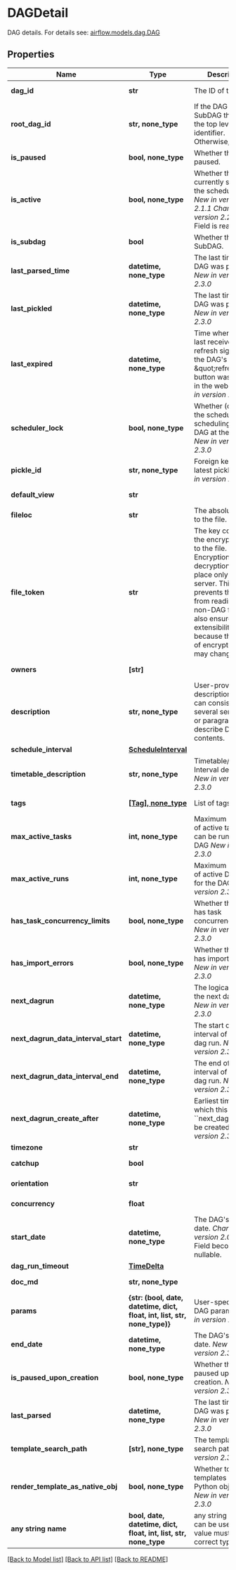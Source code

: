 <!--
 Licensed to the Apache Software Foundation (ASF) under one
 or more contributor license agreements.  See the NOTICE file
 distributed with this work for additional information
 regarding copyright ownership.  The ASF licenses this file
 to you under the Apache License, Version 2.0 (the
 "License"); you may not use this file except in compliance
 with the License.  You may obtain a copy of the License at

   http://www.apache.org/licenses/LICENSE-2.0

 Unless required by applicable law or agreed to in writing,
 software distributed under the License is distributed on an
 "AS IS" BASIS, WITHOUT WARRANTIES OR CONDITIONS OF ANY
 KIND, either express or implied.  See the License for the
 specific language governing permissions and limitations
 under the License.
 -->

# DAGDetail

DAG details.  For details see: [airflow.models.dag.DAG](https://airflow.apache.org/docs/apache-airflow/stable/_api/airflow/models/dag/index.html#airflow.models.dag.DAG) 

## Properties
Name | Type | Description | Notes
------------ | ------------- | ------------- | -------------
**dag_id** | **str** | The ID of the DAG. | [optional] [readonly] 
**root_dag_id** | **str, none_type** | If the DAG is SubDAG then it is the top level DAG identifier. Otherwise, null. | [optional] [readonly] 
**is_paused** | **bool, none_type** | Whether the DAG is paused. | [optional] 
**is_active** | **bool, none_type** | Whether the DAG is currently seen by the scheduler(s).  *New in version 2.1.1*  *Changed in version 2.2.0*&amp;#58; Field is read-only.  | [optional] [readonly] 
**is_subdag** | **bool** | Whether the DAG is SubDAG. | [optional] [readonly] 
**last_parsed_time** | **datetime, none_type** | The last time the DAG was parsed.  *New in version 2.3.0*  | [optional] [readonly] 
**last_pickled** | **datetime, none_type** | The last time the DAG was pickled.  *New in version 2.3.0*  | [optional] [readonly] 
**last_expired** | **datetime, none_type** | Time when the DAG last received a refresh signal (e.g. the DAG&#39;s \&quot;refresh\&quot; button was clicked in the web UI)  *New in version 2.3.0*  | [optional] [readonly] 
**scheduler_lock** | **bool, none_type** | Whether (one of) the scheduler is scheduling this DAG at the moment  *New in version 2.3.0*  | [optional] [readonly] 
**pickle_id** | **str, none_type** | Foreign key to the latest pickle_id  *New in version 2.3.0*  | [optional] [readonly] 
**default_view** | **str** |  | [optional] [readonly] 
**fileloc** | **str** | The absolute path to the file. | [optional] [readonly] 
**file_token** | **str** | The key containing the encrypted path to the file. Encryption and decryption take place only on the server. This prevents the client from reading an non-DAG file. This also ensures API extensibility, because the format of encrypted data may change.  | [optional] [readonly] 
**owners** | **[str]** |  | [optional] [readonly] 
**description** | **str, none_type** | User-provided DAG description, which can consist of several sentences or paragraphs that describe DAG contents.  | [optional] [readonly] 
**schedule_interval** | [**ScheduleInterval**](ScheduleInterval.md) |  | [optional] 
**timetable_description** | **str, none_type** | Timetable/Schedule Interval description.  *New in version 2.3.0*  | [optional] [readonly] 
**tags** | [**[Tag], none_type**](Tag.md) | List of tags. | [optional] [readonly] 
**max_active_tasks** | **int, none_type** | Maximum number of active tasks that can be run on the DAG  *New in version 2.3.0*  | [optional] [readonly] 
**max_active_runs** | **int, none_type** | Maximum number of active DAG runs for the DAG  *New in version 2.3.0*  | [optional] [readonly] 
**has_task_concurrency_limits** | **bool, none_type** | Whether the DAG has task concurrency limits  *New in version 2.3.0*  | [optional] [readonly] 
**has_import_errors** | **bool, none_type** | Whether the DAG has import errors  *New in version 2.3.0*  | [optional] [readonly] 
**next_dagrun** | **datetime, none_type** | The logical date of the next dag run.  *New in version 2.3.0*  | [optional] [readonly] 
**next_dagrun_data_interval_start** | **datetime, none_type** | The start of the interval of the next dag run.  *New in version 2.3.0*  | [optional] [readonly] 
**next_dagrun_data_interval_end** | **datetime, none_type** | The end of the interval of the next dag run.  *New in version 2.3.0*  | [optional] [readonly] 
**next_dagrun_create_after** | **datetime, none_type** | Earliest time at which this &#x60;&#x60;next_dagrun&#x60;&#x60; can be created.  *New in version 2.3.0*  | [optional] [readonly] 
**timezone** | **str** |  | [optional] 
**catchup** | **bool** |  | [optional] [readonly] 
**orientation** | **str** |  | [optional] [readonly] 
**concurrency** | **float** |  | [optional] [readonly] 
**start_date** | **datetime, none_type** | The DAG&#39;s start date.  *Changed in version 2.0.1*&amp;#58; Field becomes nullable.  | [optional] [readonly] 
**dag_run_timeout** | [**TimeDelta**](TimeDelta.md) |  | [optional] 
**doc_md** | **str, none_type** |  | [optional] [readonly] 
**params** | **{str: (bool, date, datetime, dict, float, int, list, str, none_type)}** | User-specified DAG params.  *New in version 2.0.1*  | [optional] [readonly] 
**end_date** | **datetime, none_type** | The DAG&#39;s end date.  *New in version 2.3.0*.  | [optional] [readonly] 
**is_paused_upon_creation** | **bool, none_type** | Whether the DAG is paused upon creation.  *New in version 2.3.0*  | [optional] [readonly] 
**last_parsed** | **datetime, none_type** | The last time the DAG was parsed.  *New in version 2.3.0*  | [optional] [readonly] 
**template_search_path** | **[str], none_type** | The template search path.  *New in version 2.3.0*  | [optional] 
**render_template_as_native_obj** | **bool, none_type** | Whether to render templates as native Python objects.  *New in version 2.3.0*  | [optional] [readonly] 
**any string name** | **bool, date, datetime, dict, float, int, list, str, none_type** | any string name can be used but the value must be the correct type | [optional]

[[Back to Model list]](../README.md#documentation-for-models) [[Back to API list]](../README.md#documentation-for-api-endpoints) [[Back to README]](../README.md)


